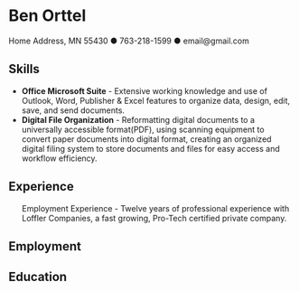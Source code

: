 <!DOCTYPE html>
<html>
  <body>
    <h1>Ben Orttel</h1>
    <p> Home Address, MN 55430 &#9679 763-218-1599 &#9679 email@gmail.com</p> 
    <h2>Skills</h2>
    <ul>
      <li><b>Office Microsoft Suite</b> - Extensive working knowledge and use of Outlook, Word, Publisher & Excel features to organize data, design, edit, save, and send documents.</li>
      <li><b>Digital File Organization</b> - Reformatting digital documents to a universally accessible format(PDF), using scanning equipment to convert paper documents into digital format, creating an organized digital filing system to store documents and files for easy access and workflow efficiency.</ul>
    </ul>
    <h2>Experience</h2>
    <ul>Employment Experience - Twelve years of professional experience with Loffler Companies, a fast growing, Pro-Tech certified private company.</ul>
    <h2>Employment</h2>
    <h2>Education</h2>
  </body>
  </html>
